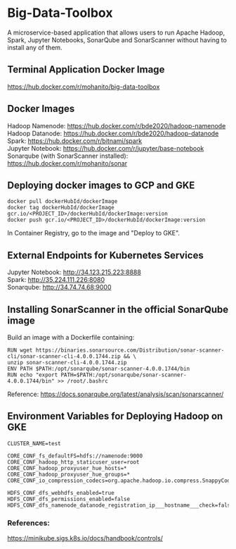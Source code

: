 # Big-Data-Toolbox
A microservice-based application that allows users to run Apache Hadoop, Spark, Jupyter Notebooks, SonarQube and SonarScanner without having to install any of them.

## Terminal Application Docker Image
https://hub.docker.com/r/mohanito/big-data-toolbox

## Docker Images
Hadoop Namenode: https://hub.docker.com/r/bde2020/hadoop-namenode \
Hadoop Datanode: https://hub.docker.com/r/bde2020/hadoop-datanode \
Spark: https://hub.docker.com/r/bitnami/spark \
Jupyter Notebook: https://hub.docker.com/r/jupyter/base-notebook \
Sonarqube (with SonarScanner installed): https://hub.docker.com/r/mohanito/sonar 

## Deploying docker images to GCP and GKE
    docker pull dockerHubId/dockerImage
    docker tag dockerHubId/dockerImage gcr.io/<PROJECT_ID>/dockerHubId/dockerImage:version
    docker push gcr.io/<PROJECT_ID>/dockerHubId/dockerImage:version

In Container Registry, go to the image and "Deploy to GKE".

## External Endpoints for Kubernetes Services
Jupyter Notebook: http://34.123.215.223:8888 \
Spark: http://35.224.111.226:8080 \
Sonarqube: http://34.74.74.68:9000

## Installing SonarScanner in the official SonarQube image
Build an image with a Dockerfile containing:
```
RUN wget https://binaries.sonarsource.com/Distribution/sonar-scanner-cli/sonar-scanner-cli-4.0.0.1744.zip && \
unzip sonar-scanner-cli-4.0.0.1744.zip
ENV PATH $PATH:/opt/sonarqube/sonar-scanner-4.0.0.1744/bin
RUN echo "export PATH=$PATH:/opt/sonarqube/sonar-scanner-4.0.0.1744/bin" >> /root/.bashrc
```
Reference: https://docs.sonarqube.org/latest/analysis/scan/sonarscanner/ 

## Environment Variables for Deploying Hadoop on GKE
```
CLUSTER_NAME=test

CORE_CONF_fs_defaultFS=hdfs://namenode:9000
CORE_CONF_hadoop_http_staticuser_user=root
CORE_CONF_hadoop_proxyuser_hue_hosts=*
CORE_CONF_hadoop_proxyuser_hue_groups=*
CORE_CONF_io_compression_codecs=org.apache.hadoop.io.compress.SnappyCodec

HDFS_CONF_dfs_webhdfs_enabled=true
HDFS_CONF_dfs_permissions_enabled=false
HDFS_CONF_dfs_namenode_datanode_registration_ip___hostname___check=false
```

### References:
https://minikube.sigs.k8s.io/docs/handbook/controls/
